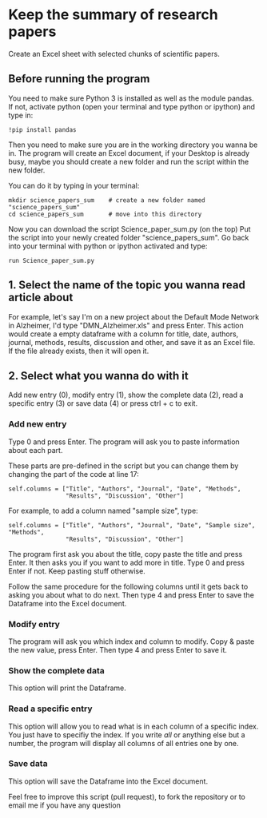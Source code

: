 # Keep the summary of research papers
Create an Excel sheet with selected chunks of scientific papers.

## Before running the program
You need to make sure Python 3 is installed as well as the module pandas. If not, activate python (open your terminal and type python or ipython) and type in:
```
!pip install pandas
```

Then you need to make sure you are in the working directory you wanna be in. The program will create an Excel document, if your Desktop is already busy, maybe you should create a new folder and run the script within the new folder.

You can do it by typing in your terminal:
```
mkdir science_papers_sum    # create a new folder named "science_papers_sum"
cd science_papers_sum       # move into this directory
```

Now you can download the script Science_paper_sum.py (on the top)
Put the script into your newly created folder "science_papers_sum".
Go back into your terminal with python or ipython activated and type:
```
run Science_paper_sum.py
```

## 1. Select the name of the topic you wanna read article about

For example, let's say I'm on a new project about the Default Mode Network in Alzheimer, I'd type "DMN_Alzheimer.xls" and press Enter. This action would create a empty dataframe with a column for title, date, authors, journal, methods, results, discussion and other,  and save it as an Excel file. If the file already exists, then it will open it.

## 2. Select what you wanna do with it

Add new entry (0), modify entry (1), show the complete data (2), read a specific entry (3) or save data (4) or press ctrl + c to exit.

### Add new entry

Type 0 and press Enter. The program will ask you to paste information about each part.

These parts are pre-defined in the script but you can change them by changing the part of the code at line 17:
```
self.columns = ["Title", "Authors", "Journal", "Date", "Methods",
                "Results", "Discussion", "Other"]
```
For example, to add a column named "sample size", type:
```
self.columns = ["Title", "Authors", "Journal", "Date", "Sample size", "Methods",
                "Results", "Discussion", "Other"]
```
The program first ask you about the title, copy paste the title and press Enter.
It then asks you if you want to add more in title. Type 0 and press Enter if not. Keep pasting stuff otherwise.

Follow the same procedure for the following columns until it gets back to asking you about what to do next.
Then type 4 and press Enter to save the Dataframe into the Excel document.

### Modify entry

The program will ask you which index and column to modify. Copy & paste the new value, press Enter. Then type 4 and press Enter to save it.

### Show the complete data

This option will print the Dataframe.

### Read a specific entry

This option will allow you to read what is in each column of a specific index. You just have to specifiy the index.
If you write *all* or anything else but a number, the program will display all columns of all entries one by one.

### Save data

This option will save the Dataframe into the Excel document.

Feel free to improve this script (pull request), to fork the repository or to email me if you have any question
